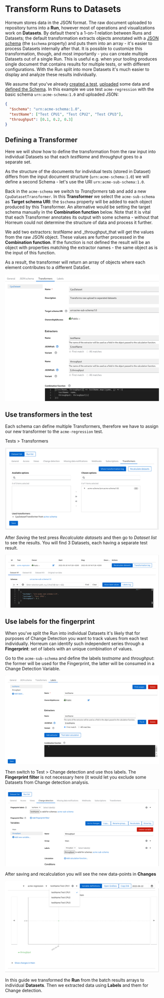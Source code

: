 # Transform Runs to Datasets

Horreum stores data in the JSON format. The raw document uploaded to repository turns into a **Run**, however most of operations and visualizations work on **Datasets**. By default there's a 1-on-1 relation between Runs and Datasets; the default transformation extracts objects annotated with a [JSON schema](https://json-schema.org/) (the `$schema` property) and puts them into an array - it's easier to process Datasets internally after that. It is possible to customize this transformation, though, and most importantly - you can create multiple Datasets out of a single Run. This is useful e.g. when your tooling produces single document that contains results for multiple tests, or with different configurations. With the Run split into more Datasets it's much easier to display and analyze these results individually.

We assume that you've already [created a test](/docs/create_test.html), [uploaded](/docs/upload.html) some data and [defined the Schema](/docs/customize_views.html).
In this example we use test `acme-regression` with the basic schema `urn:acme-schema:1.0` and uploaded JSON:

```json
{
  "$schema": "urn:acme-schema:1.0",
  "testName": ["Test CPU1", "Test CPU2", "Test CPU3"],
  "throughput": [0.1, 0.2, 0.3]
}
```

## Defining a Transformer

Here we will show how to define the transformation from the raw input into individual Datasets so that each _testName_ and _throughput_ goes to a separate set.

As the structure of the documents for individual tests (stored in Dataset) differs from the input document structure (`urn:acme-schema:1.0`) we will define a second Schema - let's use the URI `urn:acme-sub-schema:1.0`.

Back in the `acme-schema` we switch to _Transformers_ tab and add a new `CpuDatasetTransformer`. In this **Transformer** we select the `acme-sub-schema` as **Target schema URI**: the `$schema` property will be added to each object produced by this Transformer. An alternative would be setting the target schema manually in the **Combination function** below. Note that it is vital that each Transformer annotates its output with some schema - without that Horreum could not determine the structure of data and process it further.

We add two extractors: _testName_ and \_throughput_that will get the values from the raw JSON object. These values are further processed in the **Combination function**. If the function is not defined the result will be an object with properties matching the extractor names - the same object as is the input of this function.

As a result, the transformer will return an array of objects where each element contributes to a different DataSet.

<div class="screenshot"><img src="/assets/images/datasets/transformer_setup.png"></div>

## Use transformers in the test

Each schema can define multiple Transformers, therefore we have to assign our new transformer to the `acme-regression` test.

Tests > Transformers

<div class="screenshot"><img src="/assets/images/datasets/test_transformers.png"></div>

After _Saving_ the test press _Recalculate datasets_ and then go to _Dataset list_ to see the results.
You will find 3 Datasets, each having a separate test result.

<div class="screenshot"><img src="/assets/images/datasets/datasets.png"></div>

## Use labels for the fingerprint

When you've split the Run into individual Datasets it's likely that for purposes of Change Detection you want to track values from each test individually. Horreum can identify such independent series through a **Fingerprint**: set of labels with an unique combination of values.

Go to the `acme-sub-schema` and define the labels _testname_ and _throughput_: the former will be used for the Fingerprint, the latter will be consumed in a Change Detection Variable.

<div class="screenshot"><img src="/assets/images/datasets/labels.png"></div>

Then switch to Test > Change detection and use thos labels. The **Fingerprint filter** is not necessary here (it would let you exclude some Datasets from Change detection analysis.

<div class="screenshot"><img src="/assets/images/datasets/variables.png "></div>

After saving and recalculation you will see the new data-points in **Changes**

<div class="screenshot"><img src="/assets/images/datasets/change.png"></div>

In this guide we transformed the **Run** from the batch results arrays to individual **Datasets**.
Then we extracted data using **Labels** and them for Change detection.

